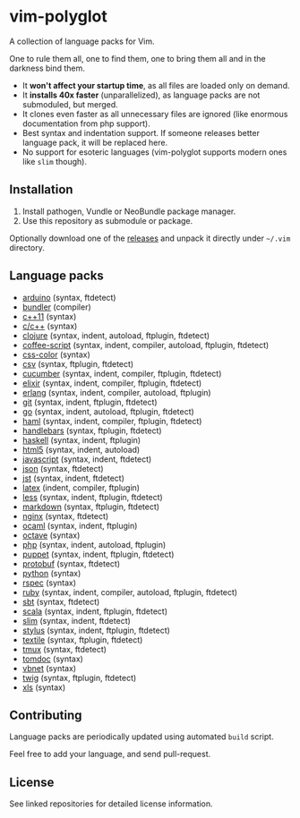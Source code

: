 # vim-polyglot

A collection of language packs for Vim.

One to rule them all, one to find them, one to bring them all and in the darkness bind them.

- It **won't affect your startup time**, as all files are loaded only on demand.
- It **installs 40x faster** (unparallelized), as language packs are not submoduled, but merged.
- It clones even faster as all unnecessary files are ignored (like enormous documentation from php support).
- Best syntax and indentation support. If someone releases better language pack, it will be replaced here.
- No support for esoteric languages (vim-polyglot supports modern ones like `slim` though).

## Installation

1. Install pathogen, Vundle or NeoBundle package manager.
2. Use this repository as submodule or package.

Optionally download one of the [releases](https://github.com/sheerun/vim-polyglot/releases) and unpack it directly under `~/.vim` directory.

## Language packs

- [arduino](https://github.com/sudar/vim-arduino-syntax) (syntax, ftdetect)
- [bundler](https://github.com/tpope/vim-bundler) (compiler)
- [c++11](https://github.com/octol/vim-cpp-enhanced-highlight) (syntax)
- [c/c++](https://github.com/vim-jp/cpp-vim) (syntax)
- [clojure](https://github.com/guns/vim-clojure-static) (syntax, indent, autoload, ftplugin, ftdetect)
- [coffee-script](https://github.com/kchmck/vim-coffee-script) (syntax, indent, compiler, autoload, ftplugin, ftdetect)
- [css-color](https://github.com/ap/vim-css-color) (syntax)
- [csv](https://github.com/chrisbra/csv.vim) (syntax, ftplugin, ftdetect)
- [cucumber](https://github.com/tpope/vim-cucumber) (syntax, indent, compiler, ftplugin, ftdetect)
- [elixir](https://github.com/elixir-lang/vim-elixir) (syntax, indent, compiler, ftplugin, ftdetect)
- [erlang](https://github.com/jimenezrick/vimerl) (syntax, indent, compiler, autoload, ftplugin)
- [git](https://github.com/tpope/vim-git) (syntax, indent, ftplugin, ftdetect)
- [go](https://github.com/jnwhiteh/vim-golang) (syntax, indent, autoload, ftplugin, ftdetect)
- [haml](https://github.com/tpope/vim-haml) (syntax, indent, compiler, ftplugin, ftdetect)
- [handlebars](https://github.com/nono/vim-handlebars) (syntax, ftplugin, ftdetect)
- [haskell](https://github.com/travitch/hasksyn) (syntax, indent, ftplugin)
- [html5](https://github.com/othree/html5.vim) (syntax, indent, autoload)
- [javascript](https://github.com/pangloss/vim-javascript) (syntax, indent, ftdetect)
- [json](https://github.com/leshill/vim-json) (syntax, ftdetect)
- [jst](https://github.com/briancollins/vim-jst) (syntax, indent, ftdetect)
- [latex](https://github.com/jcf/vim-latex) (indent, compiler, ftplugin)
- [less](https://github.com/groenewege/vim-less) (syntax, indent, ftplugin, ftdetect)
- [markdown](https://github.com/tpope/vim-markdown) (syntax, ftplugin, ftdetect)
- [nginx](https://github.com/mutewinter/nginx.vim) (syntax, ftdetect)
- [ocaml](https://github.com/jrk/vim-ocaml) (syntax, indent, ftplugin)
- [octave](https://github.com/vim-scripts/octave.vim--) (syntax)
- [php](https://github.com/spf13/PIV) (syntax, indent, autoload, ftplugin)
- [puppet](https://github.com/ajf/puppet-vim) (syntax, indent, ftplugin, ftdetect)
- [protobuf](https://github.com/uarun/vim-protobuf) (syntax, ftdetect)
- [python](https://github.com/vim-scripts/python.vim--Vasiliev) (syntax)
- [rspec](https://github.com/skwp/vim-rspec) (syntax)
- [ruby](https://github.com/vim-ruby/vim-ruby) (syntax, indent, compiler, autoload, ftplugin, ftdetect)
- [sbt](https://github.com/derekwyatt/vim-sbt) (syntax, ftdetect)
- [scala](https://github.com/derekwyatt/vim-scala) (syntax, indent, ftplugin, ftdetect)
- [slim](https://github.com/slim-template/vim-slim) (syntax, indent, ftdetect)
- [stylus](https://github.com/wavded/vim-stylus) (syntax, indent, ftplugin, ftdetect)
- [textile](https://github.com/timcharper/textile.vim) (syntax, ftplugin, ftdetect)
- [tmux](https://github.com/acustodioo/vim-tmux) (syntax, ftdetect)
- [tomdoc](https://github.com/duwanis/tomdoc.vim) (syntax)
- [vbnet](https://github.com/vim-scripts/vbnet.vim) (syntax)
- [twig](https://github.com/beyondwords/vim-twig) (syntax, ftplugin, ftdetect)
- [xls](https://github.com/vim-scripts/XSLT-syntax) (syntax)

## Contributing

Language packs are periodically updated using automated `build` script.

Feel free to add your language, and send pull-request.

## License

See linked repositories for detailed license information.

